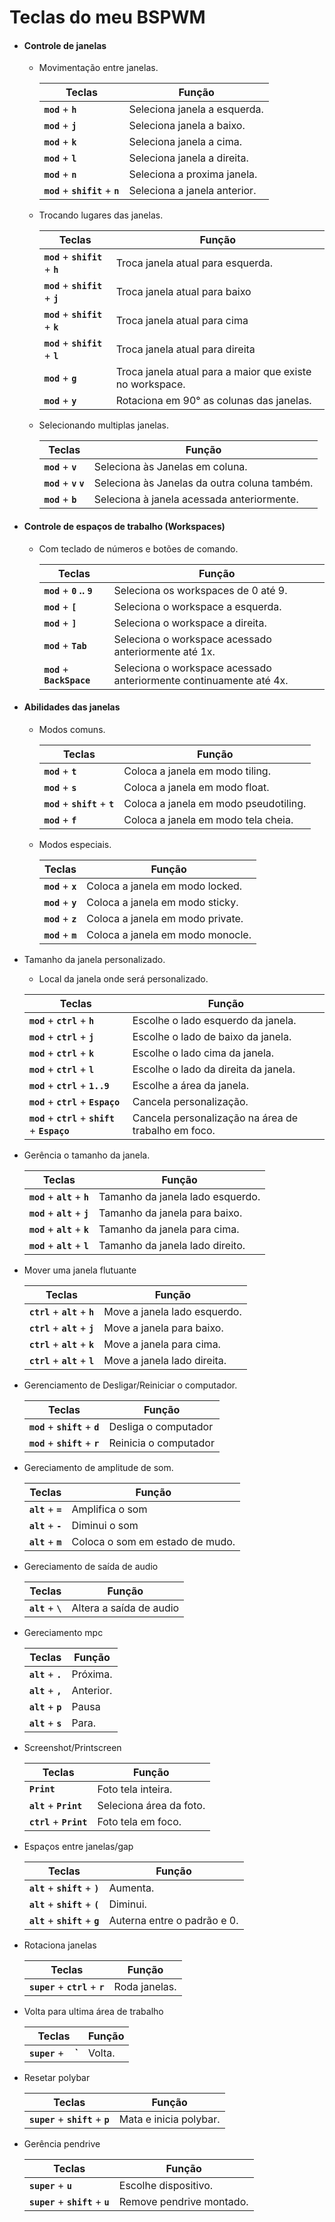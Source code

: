    # Teclas do meu BSPWM

- #### Controle de janelas

  - Movimentação entre janelas.

    Teclas | Função
    -------|--------
       **`mod`** + **`h`** | Seleciona janela a esquerda.  
       **`mod`** + **`j`** | Seleciona janela a baixo.
       **`mod`** + **`k`** | Seleciona janela a cima.
       **`mod`** + **`l`** | Seleciona janela a direita.
       **`mod`** + **`n`** | Seleciona a proxima janela.
       **`mod`** + **`shifit`** + **`n`** | Seleciona a janela anterior.

  - Trocando lugares das janelas.

    Teclas | Função
    -------|--------
       **`mod`** + **`shifit`** + **`h`** | Troca janela atual para esquerda.  
       **`mod`** + **`shifit`** + **`j`** | Troca janela atual para baixo
       **`mod`** + **`shifit`** + **`k`** | Troca janela atual para cima
       **`mod`** + **`shifit`** + **`l`** | Troca janela atual para direita
       **`mod`** + **`g`** | Troca janela atual para a maior que existe no workspace.
       **`mod`** + **`y`** | Rotaciona em 90° as colunas das janelas.


  - Selecionando multiplas janelas.

    Teclas | Função
    -------|--------
       **`mod`** + **`v`** | Seleciona às Janelas em coluna.  
       **`mod`** + **`v`** **`v`** | Seleciona às Janelas da outra coluna também.  
       **`mod`** + **`b`** | Seleciona à janela acessada anteriormente.

- #### Controle de espaços de trabalho (Workspaces)
  - Com teclado de números e botões de comando.

    Teclas | Função
    -------|--------
       **`mod`** + **`0` .. `9`** | Seleciona os workspaces de 0 até 9.  
       **`mod`** + **`[`** | Seleciona o workspace a esquerda.
       **`mod`** + **`]`** | Seleciona o workspace a direita.
       **`mod`** + **`Tab`** | Seleciona o workspace acessado anteriormente até 1x.
       **`mod`** + **`BackSpace`** | Seleciona o workspace acessado anteriormente continuamente até 4x.

- #### Abilidades das janelas
  - Modos comuns.

    Teclas | Função
    -------|--------
       **`mod`** + **`t`** | Coloca a janela em modo tiling.
       **`mod`** + **`s`** | Coloca a janela em modo float.
       **`mod`** + **``shift``** + **`t`** | Coloca a janela em modo pseudotiling.
       **`mod`** + **`f`** | Coloca a janela em modo tela cheia.


  - Modos especiais.

    Teclas | Função
    -------|--------
       **`mod`** + **`x`** | Coloca a janela em modo locked.
       **`mod`** + **`y`** | Coloca a janela em modo sticky.
       **`mod`** + **`z`** | Coloca a janela em modo private.
       **`mod`** + **`m`** | Coloca a janela em modo monocle.

 - Tamanho da janela personalizado.

    - Local da janela onde será personalizado.

   Teclas | Função
   -------|--------
      **`mod`** + **`ctrl`** + **`h`** | Escolhe o lado esquerdo da janela.
      **`mod`** + **`ctrl`** + **`j`** | Escolhe o lado de baixo da janela. 
      **`mod`** + **`ctrl`** + **`k`** | Escolhe o lado cima da janela.
      **`mod`** + **`ctrl`** + **`l`** | Escolhe o lado da direita da janela.
      **`mod`** + **`ctrl`** + **`1..9`** | Escolhe a área da janela.
      **`mod`** + **`ctrl`** + **`Espaço`** | Cancela personalização.
      **`mod`** + **`ctrl`** +  **`shift`** + **`Espaço`** | Cancela personalização na área de trabalho em foco.


 - Gerência o tamanho da janela.


   Teclas | Função
   -------|--------
      **`mod`** + **`alt`** + **`h`** | Tamanho da janela lado esquerdo.
      **`mod`** + **`alt`** + **`j`** | Tamanho da janela para baixo.
      **`mod`** + **`alt`** + **`k`** | Tamanho da janela para cima.
      **`mod`** + **`alt`** + **`l`** | Tamanho da janela lado direito.


 - Mover uma janela flutuante


   Teclas | Função
   -------|--------
      **`ctrl`** + **`alt`** + **`h`** | Move a janela lado esquerdo.
      **`ctrl`** + **`alt`** + **`j`** | Move a janela para baixo.
      **`ctrl`** + **`alt`** + **`k`** | Move a janela para cima.
      **`ctrl`** + **`alt`** + **`l`** | Move a janela lado direita.


 - Gerenciamento de Desligar/Reiniciar o computador.

   Teclas | Função
   -------|--------
      **`mod`** + **`shift`** + **`d`** | Desliga o computador
      **`mod`** + **`shift`** + **`r`** | Reinicia o computador

 - Gereciamento de amplitude de som.

   Teclas | Função
   -------|--------
      **`alt`** + **`=`** | Amplifica o som
      **`alt`** + **`-`** | Diminui o som
      **`alt`** + **`m`** | Coloca o som em estado de mudo. 

 - Gereciamento de saída de audio

   Teclas | Função
   -------|--------
      **`alt`** + **`\`** | Altera a saída de audio

 - Gereciamento mpc

   Teclas | Função
   -------|--------
      **`alt`** + **`.`** | Próxima.
      **`alt`** + **`,`** | Anterior.
      **`alt`** + **`p`** | Pausa
      **`alt`** + **`s`** | Para.

 - Screenshot/Printscreen

   Teclas | Função
   -------|--------
      **`Print`** | Foto tela inteira.
      **`alt`** + **`Print`** | Seleciona área da foto.
      **`ctrl`** + **`Print`** | Foto tela em foco.

 - Espaços entre janelas/gap

   Teclas | Função
   -------|--------
      **`alt`** + **`shift`** + **`)`** | Aumenta. 
      **`alt`** + **`shift`** + **`(`** | Diminui.
      **`alt`** + **`shift`** + **`g`** | Auterna entre o padrão e 0.

 - Rotaciona janelas

   Teclas | Função
   -------|--------
      **`super`** + **`ctrl`** + **`r`** | Roda janelas. 

 - Volta para ultima área de trabalho

   Teclas | Função
   -------|--------
      **`super`** + **` ` `** | Volta. 

 - Resetar polybar

   Teclas | Função
   -------|--------
      **`super`** + **`shift`** + **`p`**| Mata e inicia polybar. 

 - Gerência pendrive

   Teclas | Função
   -------|--------
      **`super`** + **`u`**| Escolhe dispositivo.
      **`super`** + **`shift`** + **`u`**| Remove pendrive montado.
